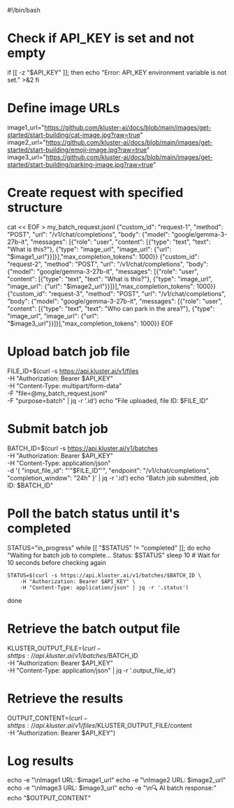 #!/bin/bash

# Check if API_KEY is set and not empty
if [[ -z "$API_KEY" ]]; then
    echo "Error: API_KEY environment variable is not set." >&2
fi

# Define image URLs
image1_url="https://github.com/kluster-ai/docs/blob/main/images/get-started/start-building/cat-image.jpg?raw=true"
image2_url="https://github.com/kluster-ai/docs/blob/main/images/get-started/start-building/emoji-image.jpg?raw=true"
image3_url="https://github.com/kluster-ai/docs/blob/main/images/get-started/start-building/parking-image.jpg?raw=true"

# Create request with specified structure
cat << EOF > my_batch_request.jsonl
{"custom_id": "request-1", "method": "POST", "url": "/v1/chat/completions", "body": {"model": "google/gemma-3-27b-it", "messages": [{"role": "user", "content": [{"type": "text", "text": "What is this?"}, {"type": "image_url", "image_url": {"url": "$image1_url"}}]}],"max_completion_tokens": 1000}}
{"custom_id": "request-2", "method": "POST", "url": "/v1/chat/completions", "body": {"model": "google/gemma-3-27b-it", "messages": [{"role": "user", "content": [{"type": "text", "text": "What is this?"}, {"type": "image_url", "image_url": {"url": "$image2_url"}}]}],"max_completion_tokens": 1000}}
{"custom_id": "request-3", "method": "POST", "url": "/v1/chat/completions", "body": {"model": "google/gemma-3-27b-it", "messages": [{"role": "user", "content": [{"type": "text", "text": "Who can park in the area?"}, {"type": "image_url", "image_url": {"url": "$image3_url"}}]}],"max_completion_tokens": 1000}}
EOF

# Upload batch job file
FILE_ID=$(curl -s https://api.kluster.ai/v1/files \
    -H "Authorization: Bearer $API_KEY" \
    -H "Content-Type: multipart/form-data" \
    -F "file=@my_batch_request.jsonl" \
    -F "purpose=batch" | jq -r '.id')
echo "File uploaded, file ID: $FILE_ID"

# Submit batch job
BATCH_ID=$(curl -s https://api.kluster.ai/v1/batches \
    -H "Authorization: Bearer $API_KEY" \
    -H "Content-Type: application/json" \
    -d '{
        "input_file_id": "'"$FILE_ID"'",
        "endpoint": "/v1/chat/completions",
        "completion_window": "24h"
    }' | jq -r '.id')
echo "Batch job submitted, job ID: $BATCH_ID"


# Poll the batch status until it's completed
STATUS="in_progress"
while [[ "$STATUS" != "completed" ]]; do
    echo "Waiting for batch job to complete... Status: $STATUS"
    sleep 10 # Wait for 10 seconds before checking again

    STATUS=$(curl -s https://api.kluster.ai/v1/batches/$BATCH_ID \
        -H "Authorization: Bearer $API_KEY" \
        -H "Content-Type: application/json" | jq -r '.status')
done

# Retrieve the batch output file
KLUSTER_OUTPUT_FILE=$(curl -s https://api.kluster.ai/v1/batches/$BATCH_ID \
    -H "Authorization: Bearer $API_KEY" \
    -H "Content-Type: application/json" | jq -r '.output_file_id')

# Retrieve the results
OUTPUT_CONTENT=$(curl -s https://api.kluster.ai/v1/files/$KLUSTER_OUTPUT_FILE/content \
    -H "Authorization: Bearer $API_KEY")

# Log results
echo -e "\nImage1 URL: $image1_url"
echo -e "\nImage2 URL: $image2_url"
echo -e "\nImage3 URL: $image3_url"
echo -e "\n🔍 AI batch response:"
echo "$OUTPUT_CONTENT"
